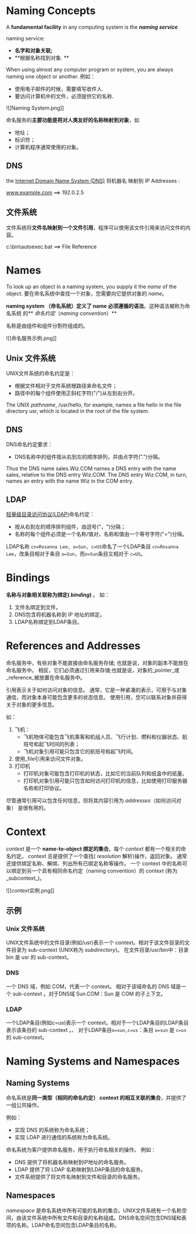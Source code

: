 # Naming Concepts

A **fundamental facility** in any computing system is the **_naming service_**

naming service:
- **名字和对象关联;**
- **根据名称找到对象. **


When using almost any computer program or system, you are always naming one object or another. 
例如：
- 使用电子邮件的时候，需要填写收件人. 
- 要访问计算机中的文件，必须提供它的名称. 

![[Naming System.png]]

命名服务的**主要功能是将对人类友好的名称映射到对象**，如
- 地址；
- 标识符；
- 计算机程序通常使用的对象。

## DNS
the [Internet Domain Name System (DNS)](http://www.ietf.org/rfc/rfc1034.txt) 将机器名 映射到 IP Addresses :

www.example.com ==> 192.0.2.5

## 文件系统
文件系统将**文件名映射到一个文件引用**，程序可以使用该文件引用来访问文件的内容。

c:\bin\autoexec.bat ==> File Reference

# Names

To look up an object in a naming system, you supply it the _name_ of the object.
要在命名系统中查找一个对象，您需要向它提供对象的 _name_。

**naming system （命名系统）定义了 name 必须遵循的语法**。这种语法被称为命名系统 的** _命名约定_（_naming convention_）**

名称是由组件和组件分割符组成的。

![[命名服务示例.png]]

## Unix 文件系统
UNIX文件系统的命名约定是：
- 根据文件相对于文件系统根路径来命名文件；
- 路径中的每个组件使用正斜杠字符("/")从左到右分开。

The UNIX _pathname_, /usr/hello, for example, names a file hello in the file directory usr, which is located in the root of the file system.

## DNS 
DNS命名约定要求：
- DNS名称中的组件按从右到左的顺序排列，并由点字符(".")分隔。

Thus the DNS name sales.Wiz.COM names a DNS entry with the name sales, relative to the DNS entry Wiz.COM. The DNS entry Wiz.COM, in turn, names an entry with the name Wiz in the COM entry.



## LDAP
[轻量级目录访问协议(LDAP)](http://www.ietf.org/rfc/rfc2251.txt)命名约定：
- 按从右到左的顺序排列组件，由逗号("，")分隔；
- 名称的每个组件必须是一个名称/值对，名称和值由一个等号字符("=")分隔。

LDAP名称 `cn=Rosanna Lee, o=Sun, c=US`命名了一个LDAP条目 `cn=Rosanna Lee`，改条目相对于条目 `o=Sun`，而`o=Sun`条目又相对于 `c=US`。

# Bindings

**名称与对象相关联称为绑定( _binding_)** 。
如：
1. 文件名绑定到文件。
2. DNS包含将机器名称到 IP 地址的绑定。
3. LDAP名称绑定到LDAP条目。

# References and Addresses
命名服务中，有些对象不能直接由命名服务存储;
也就是说，对象的副本不能放在命名服务中。
相反，它们必须通过引用来存储;也就是说，对象的_pointer_或_reference_被放置在命名服务中。

引用表示关于如何访问对象的信息。
通常，它是一种紧凑的表示，可用于与对象通信，而对象本身可能包含更多的状态信息。
使用引用，您可以联系对象并获得关于对象的更多信息。

如：
1. 飞机：
	- 飞机物体可能包含飞机乘客和机组人员、飞行计划、燃料和仪器状态、航班号和起飞时间的列表；
	- 飞机对象引用可能只包含它的航班号和起飞时间。
2. 使用_file引用来访问文件对象。
3. 打印机
	- 打印机对象可能包含打印机的状态，比如它的当前队列和纸盒中的纸量。
	- 打印机对象引用可能只包含如何访问打印机的信息，比如使用打印服务器名称和打印协议。

尽管通常引用可以包含任何信息，但将其内容引用为 _addresses_（如何访问对象） 是很有用的。

# Context
_context_ 是一个 **name-to-object 绑定的集合**。每个 _context_ 都有一个相关的命名约定。
context 总是提供了一个查找( _resolution_ 解析)操作，返回对象。
通常还提供绑定名称、解绑、列出所有已绑定名称等操作。
一个 context 中的名称可以绑定到另一个具有相同命名约定（naming convention）的 context (称为_subcontext_)。

![[context实例.png]]


## 示例
### Unix 文件系统
UNIX文件系统中的文件目录(例如/usr)表示一个 context。相对于该文件目录的文件目录为 sub-context (UNIX称为 _subdirectory_)。
在文件目录/usr/bin中：目录 bin 是 usr 的 sub-context。

### DNS
一个 DNS 域，例如 COM，代表一个 context。
相对于该域命名的 DNS 域是一个 sub-context 。对于DNS域 Sun.COM：Sun 是 COM 的子上下文。

### LDAP
一个LDAP条目(例如c=us)表示一个 context。相对于一个LDAP条目的LDAP条目表示该条目的 sub-context 。、
对于LDAP条目`o=sun,c=us`：条目 `o=sun` 是 `c=us` 的 sub-context。

# Naming Systems and Namespaces

## Naming Systems
命名系统是**同一类型（相同的命名约定） context 的相互关联的集合**，并提供了一组公共操作。

例如：
- 实现 DNS 的系统称为命名系统；
- 实现 LDAP 进行通信的系统称为命名系统。

命名系统为客户提供命名服务，用于执行命名相关的操作。
例如：
- DNS 提供了将机器名称映射到IP地址的命名服务。
- LDAP 提供了将 LDAP 名称映射到LDAP条目的命名服务。
- 文件系统提供了将文件名映射到文件和目录的命名服务。

## Namespaces
_namespace_ 是命名系统中所有可能的名称的集合。UNIX文件系统有一个名称空间，由该文件系统中所有文件和目录的名称组成。DNS命名空间包含DNS域和表项的名称。LDAP命名空间包含LDAP条目的名称。